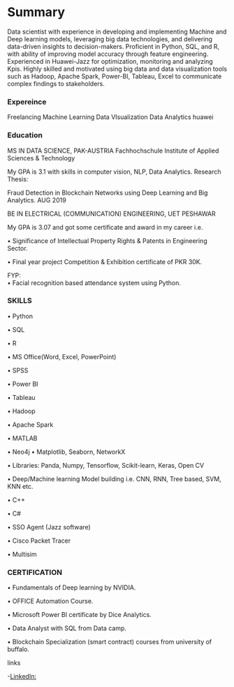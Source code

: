
# Summary

Data scientist with experience in developing and implementing Machine and Deep learning models, leveraging big data technologies, and delivering data-driven insights to decision-makers. Proficient in Python, SQL, and R, with ability of improving model accuracy through feature engineering. Experienced in Huawei-Jazz for optimization, monitoring and analyzing Kpis. Highly skilled and motivated using big data and data visualization tools such as Hadoop, Apache Spark, Power-BI, Tableau, Excel to communicate complex findings to stakeholders.


### Expereince
Freelancing
Machine Learning
Data VIsualization
Data Analytics
huawei
### Education

MS IN DATA SCIENCE, PAK-AUSTRIA Fachhochschule Institute of Applied Sciences & Technology

My GPA is 3.1 with skills in computer vision, NLP, Data Analytics.
Research Thesis:

Fraud Detection in Blockchain Networks using Deep Learning and Big Analytics. 
AUG 2019

BE IN ELECTRICAL (COMMUNICATION) ENGINEERING, UET PESHAWAR

My GPA is 3.07 and got some certificate and award in my career i.e.

•	Significance of Intellectual Property Rights & Patents in Engineering Sector.

•	Final year project Competition & Exhibition certificate of PKR 30K.

FYP:   
•	Facial recognition based attendance system using Python.

### SKILLS
•	Python 

•	SQL

•	R 

•	MS Office(Word, Excel, PowerPoint)

•	SPSS 

•	Power BI

•	Tableau

•	Hadoop

•	Apache Spark

•	MATLAB

•	Neo4j	•	Matplotlib, Seaborn, NetworkX 

•	Libraries: Panda,  Numpy, Tensorflow, Scikit-learn, Keras, Open CV

•	Deep/Machine learning Model building i.e. CNN, RNN, Tree based, SVM, KNN etc.

•	C++ 

•	C# 

•	SSO Agent (Jazz software)

•	Cisco Packet Tracer

•	Multisim

### CERTIFICATION
•	Fundamentals of Deep learning by NVIDIA.

•	OFFICE Automation Course.


•	Microsoft Power BI certificate by Dice Analytics.

•	Data Analyst with SQL from Data camp.

•	Blockchain Specialization (smart contract) courses from university of buffalo.

links

-[LinkedIn:](https://linkedin.com/in/fahadi-qureshi)
